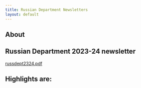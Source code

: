 ```yaml
---
title: Russian Department Newsletters
layout: default
---
```


## About

## Russian Department 2023-24 newsletter

[russdept2324.pdf](russdept2324.pdf)

## Highlights are: 

